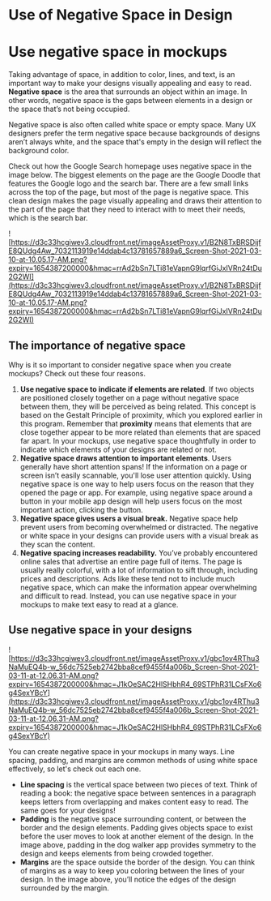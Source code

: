 # Use of Negative Space in Design

# Use negative space in mockups

Taking advantage of space, in addition to color, lines, and text, is an important way to make your designs visually appealing and easy to read. **Negative space** is the area that surrounds an object within an image. In other words, negative space is the gaps between elements in a design or the space that’s not being occupied.

Negative space is also often called white space or empty space. Many UX designers prefer the term negative space because backgrounds of designs aren’t always white, and the space that's empty in the design will reflect the background color.

Check out how the Google Search homepage uses negative space in the image below. The biggest elements on the page are the Google Doodle that features the Google logo and the search bar. There are a few small links across the top of the page, but most of the page is negative space. This clean design makes the page visually appealing and draws their attention to the part of the page that they need to interact with to meet their needs, which is the search bar.

![https://d3c33hcgiwev3.cloudfront.net/imageAssetProxy.v1/B2N8TxBRSDijfE8QUdg4Aw_7032113919e14ddab4c13781657889a6_Screen-Shot-2021-03-10-at-10.05.17-AM.png?expiry=1654387200000&hmac=rrAd2bSn7LTi81eVapnG9lqrfGiJxIVRn24tDu2G2WI](https://d3c33hcgiwev3.cloudfront.net/imageAssetProxy.v1/B2N8TxBRSDijfE8QUdg4Aw_7032113919e14ddab4c13781657889a6_Screen-Shot-2021-03-10-at-10.05.17-AM.png?expiry=1654387200000&hmac=rrAd2bSn7LTi81eVapnG9lqrfGiJxIVRn24tDu2G2WI)

## The importance of negative space

Why is it so important to consider negative space when you create mockups? Check out these four reasons.

1. **Use negative space to indicate if elements are related**. If two objects are positioned closely together on a page without negative space between them, they will be perceived as being related. This concept is based on the Gestalt Principle of proximity, which you explored earlier in this program. Remember that **proximity** means that elements that are close together appear to be more related than elements that are spaced far apart. In your mockups, use negative space thoughtfully in order to indicate which elements of your designs are related or not.
2. **Negative space draws attention to important elements**. Users generally have short attention spans! If the information on a page or screen isn’t easily scannable, you'll lose user attention quickly. Using negative space is one way to help users focus on the reason that they opened the page or app. For example, using negative space around a button in your mobile app design will help users focus on the most important action, clicking the button.
3. **Negative space gives users a visual break.** Negative space help prevent users from becoming overwhelmed or distracted. The negative or white space in your designs can provide users with a visual break as they scan the content.
4. **Negative spacing increases readability.** You’ve probably encountered online sales that advertise an entire page full of items. The page is usually really colorful, with a lot of information to sift through, including prices and descriptions. Ads like these tend not to include much negative space, which can make the information appear overwhelming and difficult to read. Instead, you can use negative space in your mockups to make text easy to read at a glance.

## Use negative space in your designs

![https://d3c33hcgiwev3.cloudfront.net/imageAssetProxy.v1/gbc1oy4RThu3NaMuEQ4b-w_56dc7525eb2742bba8cef9455f4a006b_Screen-Shot-2021-03-11-at-12.06.31-AM.png?expiry=1654387200000&hmac=J1kOeSAC2HlSHbhR4_69STPhR31LCsFXo6g4SexYBcY](https://d3c33hcgiwev3.cloudfront.net/imageAssetProxy.v1/gbc1oy4RThu3NaMuEQ4b-w_56dc7525eb2742bba8cef9455f4a006b_Screen-Shot-2021-03-11-at-12.06.31-AM.png?expiry=1654387200000&hmac=J1kOeSAC2HlSHbhR4_69STPhR31LCsFXo6g4SexYBcY)

You can create negative space in your mockups in many ways. Line spacing, padding, and margins are common methods of using white space effectively, so let's check out each one.

- **Line spacing** is the vertical space between two pieces of text. Think of reading a book: the negative space between sentences in a paragraph keeps letters from overlapping and makes content easy to read. The same goes for your designs!
- **Padding** is the negative space surrounding content, or between the border and the design elements. Padding gives objects space to exist before the user moves to look at another element of the design. In the image above, padding in the dog walker app provides symmetry to the design and keeps elements from being crowded together.
- **Margins** are the space outside the border of the design. You can think of margins as a way to keep you coloring between the lines of your design. In the image above, you’ll notice the edges of the design surrounded by the margin.